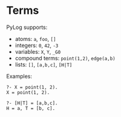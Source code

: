 # Terms

PyLog supports:

- atoms: `a`, `foo`, `[]`
- integers: `0`, `42`, `-3`
- variables: `X`, `Y`, `_G0`
- compound terms: `point(1,2)`, `edge(a,b)`
- lists: `[]`, `[a,b,c]`, `[H|T]`

Examples:

```text
?- X = point(1, 2).
X = point(1, 2).

?- [H|T] = [a,b,c].
H = a, T = [b, c].
```

